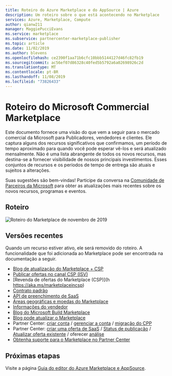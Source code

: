 ```yaml
---
title: Roteiro do Azure Marketplace e do AppSource | Azure
description: Um roteiro sobre o que está acontecendo no Marketplace
services: Azure, Marketplace, Compute
author: qianw211
manager: MaggiePucciEvans
ms.service: marketplace
ms.subservice: partnercenter-marketplace-publisher
ms.topic: article
ms.date: 11/02/2019
ms.author: blevens
ms.openlocfilehash: ce2390f1aa71b6cfc10bbb5144127d46fc82fb19
ms.sourcegitcommit: ac56ef07d86328c40fed5b5792a6a02698926c2d
ms.translationtype: MT
ms.contentlocale: pt-BR
ms.lasthandoff: 11/08/2019
ms.locfileid: "73826433"
---
```

# <a name="microsoft-commercial-marketplace-roadmap"></a>Roteiro do Microsoft Commercial Marketplace

Este documento fornece uma visão do que vem a seguir para o mercado comercial da Microsoft para Publicadores, vendedores e clientes. Ele captura alguns dos recursos significativos que confirmamos, um período de tempo aproximado para quando você pode esperar vê-los e será atualizado mensalmente. Não é uma lista abrangente de todos os novos recursos, mas destina-se a fornecer visibilidade de nossos principais investimentos. Esses conjuntos de recursos e os períodos de tempo de entrega são atuais e sujeitos a alterações.

Suas sugestões são bem-vindas! Participe da conversa na [Comunidade de Parceiros da Microsoft](https://www.microsoftpartnercommunity.com/) para obter as atualizações mais recentes sobre os novos recursos, programas e eventos.

## <a name="roadmap"></a>Roteiro
![Roteiro do Marketplace de novembro de 2019](./media/marketplace-publishers-guide/roadmap-nov19.png)

## <a name="recent-releases"></a>Versões recentes

Quando um recurso estiver ativo, ele será removido do roteiro. A funcionalidade que foi adicionada ao Marketplace pode ser encontrada na documentação a seguir.

* [Blog de atualização do Marketplace + CSP](https://aka.ms/marketplacemarchupdateblog)
* [Publicar ofertas no canal CSP (ISV)](https://aka.ms/publishtocsp)
* [Revenda de ofertas do Marketplace (CSP)](h https://aka.ms/marketplaceincsp)
* [Contrato padrão](https://aka.ms/standardcontract)
* [API de preenchimento de SaaS](https://aka.ms/saasapiv2)
* [Áreas geográficas e moedas do Marketplace](https://aka.ms/marketplacegeos)
* [Informações do vendedor](https://docs.microsoft.com/azure/marketplace/cloud-partner-portal-orig/si-changes)
* [Blog do Microsoft Build Marketplace](https://aka.ms/marketplacebuildblog)
* [Blog pode atualizar o Marketplace](https://azure.microsoft.com/blog/microsoft-commercial-marketplace-updates-may-2019/)
* Partner Center: [criar conta](https://docs.microsoft.com/azure/marketplace/partner-center-portal/create-account) / [gerenciar a conta](https://docs.microsoft.com/azure/marketplace/partner-center-portal/manage-account) / [migração do CPP](https://docs.microsoft.com/azure/marketplace/partner-center-portal/account-migration-from-cpp-to-pc)
* Partner Center: [criar uma oferta de SaaS](https://docs.microsoft.com/azure/marketplace/partner-center-portal/create-new-saas-offer) / [Status de publicação](https://docs.microsoft.com/azure/marketplace/partner-center-portal/publishing-status
) / [Atualizar oferta existente](https://docs.microsoft.com/azure/marketplace/partner-center-portal/update-existing-offer) / oferecer [análise](https://docs.microsoft.com/azure/marketplace/partner-center-portal/analytics)
* [Obtenha suporte para o Marketplace no Partner Center](https://docs.microsoft.com/azure/marketplace/partner-center-portal/support)

## <a name="next-steps"></a>Próximas etapas

Visite a página [Guia do editor do Azure Marketplace e AppSource](https://docs.microsoft.com/azure/marketplace/marketplace-publishers-guide).
